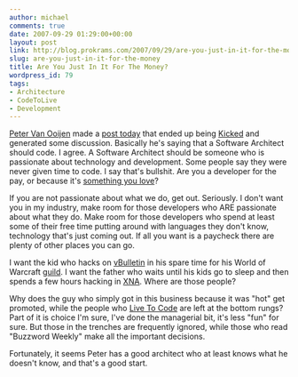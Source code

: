 ```yaml
---
author: michael
comments: true
date: 2007-09-29 01:29:00+00:00
layout: post
link: http://blog.prokrams.com/2007/09/29/are-you-just-in-it-for-the-money/
slug: are-you-just-in-it-for-the-money
title: Are You Just In It For The Money?
wordpress_id: 79
tags:
- Architecture
- CodeToLive
- Development
---
```


[Peter Van Ooijen](http://codebetter.com/blogs/peter.van.ooijen/) made a [post today](http://codebetter.com/blogs/peter.van.ooijen/archive/2007/09/28/an-architect-should-code-period.aspx) that ended up being [Kicked](http://www.dotnetkicks.com/kick/?url=http://codebetter.com/blogs/peter.van.ooijen/archive/2007/09/28/an-architect-should-code-period.aspx) and generated some discussion. Basically he's saying that a Software Architect should code. I agree. A Software Architect should be someone who is passionate about technology and development. Some people say they were never given time to code. I say that's bullshit. Are you a developer for the pay, or because it's [something you love](http://www.codetolive.net)?

If you are not passionate about what we do, get out. Seriously. I don't want you in my industry, make room for those developers who ARE passionate about what they do. Make room for those developers who spend at least some of their free time putting around with languages they don't know, technology that's just coming out. If all you want is a paycheck there are plenty of other places you can go. 

I want the kid who hacks on [vBulletin](http://www.vbulletin.com/) in his spare time for his World of Warcraft [guild](http://www.paxgaming.com/). I want the father who waits until his kids go to sleep and then spends a few hours hacking in [XNA](http://www.xna.com/). Where are those people?

Why does the guy who simply got in this business because it was "hot" get promoted, while the people who [Live To Code](http://www.codetolive.net) are left at the bottom rungs? Part of it is choice I'm sure, I've done the managerial bit, it's less "fun" for sure. But those in the trenches are frequently ignored, while those who read "Buzzword Weekly" make all the important decisions.

Fortunately, it seems Peter has a good architect who at least knows what he doesn't know, and that's a good start.
